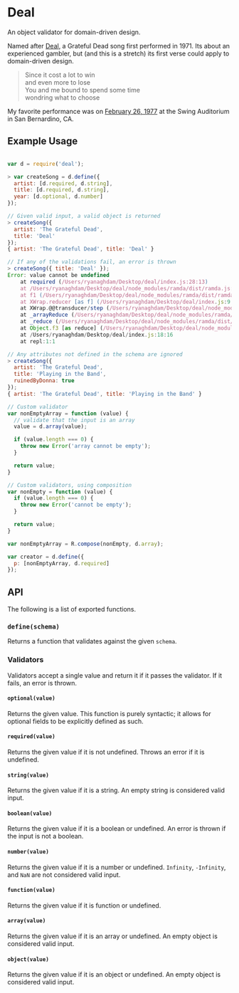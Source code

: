 Deal
====

An object validator for domain-driven design.

Named after [Deal][annotated], a Grateful Dead song first performed in 1971.
Its about an experienced gambler, but (and this is a stretch) its first verse
could apply to domain-driven design.

> Since it cost a lot to win  
> and even more to lose  
> You and me bound to spend some time  
> wondring what to choose

My favorite performance was on [February 26, 1977][1977-02-26] at the Swing
Auditorium in San Bernardino, CA.

[annotated]: http://artsites.ucsc.edu/GDead/agdl/deal.html
[1977-02-26]: https://archive.org/details/gd77-02-26.sbd.alphadog.9752.sbeok.shnf


Example Usage
-------------

```javascript

var d = require('deal');

> var createSong = d.define({
  artist: [d.required, d.string],
  title: [d.required, d.string],
  year: [d.optional, d.number]
});

// Given valid input, a valid object is returned
> createSong({
  artist: 'The Grateful Dead',
  title: 'Deal'
});
{ artist: 'The Grateful Dead', title: 'Deal' }

// If any of the validations fail, an error is thrown
> createSong({ title: 'Deal' });
Error: value cannot be undefined
    at required (/Users/ryanaghdam/Desktop/deal/index.js:28:13)
    at /Users/ryanaghdam/Desktop/deal/node_modules/ramda/dist/ramda.js:6122:33
    at f1 (/Users/ryanaghdam/Desktop/deal/node_modules/ramda/dist/ramda.js:166:27)
    at XWrap.reducer [as f] (/Users/ryanaghdam/Desktop/deal/index.js:9:45)
    at XWrap.@@transducer/step (/Users/ryanaghdam/Desktop/deal/node_modules/ramda/dist/ramda.js:701:25)
    at _arrayReduce (/Users/ryanaghdam/Desktop/deal/node_modules/ramda/dist/ramda.js:4148:46)
    at _reduce (/Users/ryanaghdam/Desktop/deal/node_modules/ramda/dist/ramda.js:4178:24)
    at Object.f3 [as reduce] (/Users/ryanaghdam/Desktop/deal/node_modules/ramda/dist/ramda.js:266:24)
    at /Users/ryanaghdam/Desktop/deal/index.js:18:16
    at repl:1:1

// Any attributes not defined in the schema are ignored
> createSong({
  artist: 'The Grateful Dead',
  title: 'Playing in the Band',
  ruinedByDonna: true
});
{ artist: 'The Grateful Dead', title: 'Playing in the Band' }

// Custom validator
var nonEmptyArray = function (value) {
  // validate that the input is an array
  value = d.array(value);

  if (value.length === 0) {
    throw new Error('array cannot be empty');
  }

  return value;
}

// Custom validators, using composition
var nonEmpty = function (value) {
  if (value.length === 0) {
    throw new Error('cannot be empty');
  }

  return value;
}

var nonEmptyArray = R.compose(nonEmpty, d.array);

var creator = d.define({
  p: [nonEmptyArray, d.required]
});
```


API
---

The following is a list of exported functions.

### `define(schema)`

Returns a function that validates against the given `schema`.

### Validators

Validators accept a single value and return it if it passes the validator.  If
it fails, an error is thrown.

#### `optional(value)`

Returns the given value.  This function is purely syntactic; it allows for
optional fields to be explicitly defined as such.

#### `required(value)`

Returns the given value if it is not undefined.  Throws an error if it is
undefined.

#### `string(value)`

Returns the given value if it is a string.  An empty string is considered valid
input.

#### `boolean(value)`

Returns the given value if it is a boolean or undefined.  An error is thrown
if the input is not a boolean.

#### `number(value)`

Returns the given value if it is a number or undefined.  `Infinity`,
`-Infinity`, and `NaN` are not considered valid input.

#### `function(value)`

Returns the given value if it is function or undefined.

#### `array(value)`

Returns the given value if it is an array or undefined.  An empty object is
considered valid input.

#### `object(value)`

Returns the given value if it is an object or undefined.  An empty object is
considered valid input.
